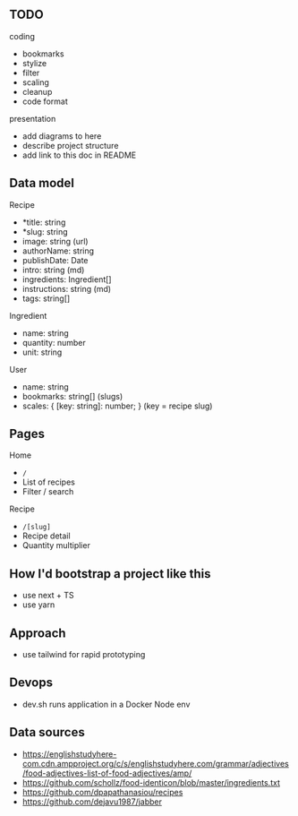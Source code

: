 ## TODO
coding
- bookmarks
- stylize
- filter
- scaling
- cleanup
- code format

presentation
- add diagrams to here
- describe project structure
- add link to this doc in README

## Data model

Recipe
- *title: string
- *slug: string
- image: string (url)
- authorName: string
- publishDate: Date
- intro: string (md)
- ingredients: Ingredient[]
- instructions: string (md)
- tags: string[]

Ingredient
- name: string
- quantity: number
- unit: string

User
- name: string
- bookmarks: string[] (slugs)
- scales: { [key: string]: number; } (key = recipe slug)

## Pages

Home
- `/`
- List of recipes
- Filter / search

Recipe
- `/[slug]`
- Recipe detail
- Quantity multiplier

## How I'd bootstrap a project like this

- use next + TS
- use yarn

## Approach
- use tailwind for rapid prototyping

## Devops

- dev.sh runs application in a Docker Node env

## Data sources
- https://englishstudyhere-com.cdn.ampproject.org/c/s/englishstudyhere.com/grammar/adjectives/food-adjectives-list-of-food-adjectives/amp/
- https://github.com/schollz/food-identicon/blob/master/ingredients.txt
- https://github.com/dpapathanasiou/recipes
- https://github.com/dejavu1987/jabber